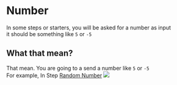 # Number
In some steps or starters, you will be asked for a number as input\
it should be something like `5` or `-5`

## What that mean?
That mean. You are going to a send a number like `5` or `-5`\
For example, In Step [Random Number](../steps/randomnum.md)
![](https://i.imgur.com/wyZGgP5.jpg)